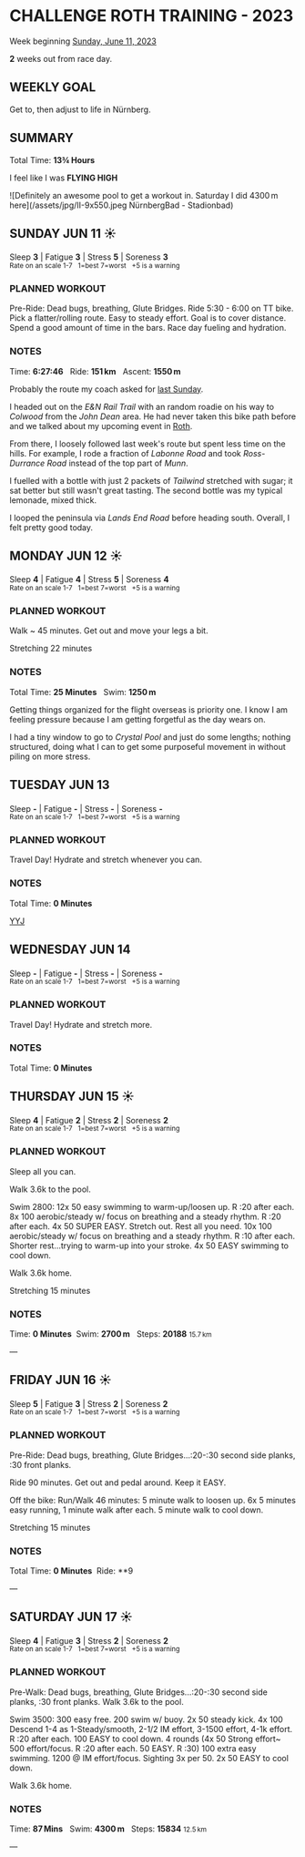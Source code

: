 # CHALLENGE ROTH TRAINING - 2023
Week beginning [Sunday, June 11, 2023](javascript:flick('sun');)

**2** weeks out from race day.

## WEEKLY GOAL
Get to, then adjust to life in Nürnberg. 

## SUMMARY
Total Time: **13&frac34; Hours**

I feel like I was **FLYING HIGH**



![Definitely an awesome pool to get a workout in.  Saturday I did 4300&#8239;m here](/assets/jpg/II-9x550.jpeg NürnbergBad - Stadionbad)

## SUNDAY JUN 11 ☀️
Sleep **3** | Fatigue **3** | Stress **5** | Soreness **3**
<sup><br />Rate on an scale 1-7 &nbsp; 1=best 7=worst &nbsp; +5 is a warning</sup>

### PLANNED WORKOUT
Pre-Ride: Dead bugs, breathing, Glute Bridges.
Ride 5:30 - 6:00 on TT bike. 
Pick a flatter/rolling route. 
Easy to steady effort. 
Goal is to cover distance. Spend a good amount of time in the bars. 
Race day fueling and hydration.

### NOTES
Time: **6:27:46** &nbsp; Ride: **151&#8239;km** &nbsp; Ascent: **1550&#8239;m**

Probably the route my coach asked for [last Sunday](challenge2023-3weeksout?sun).

I headed out on the _E&N Rail Trail_ with an random roadie on his way to _Colwood_ from the _John Dean_ area.  He had never taken this bike path before and we talked about my upcoming event in [Roth](/racereports/2023-challenge-roth).

From there, I loosely followed last week's route but spent less time on the hills.  For example, I rode a fraction of _Labonne Road_ and took _Ross-Durrance Road_ instead of the top part of _Munn_.

I fuelled with a bottle with just 2 packets of _Tailwind_ stretched with sugar; it sat better but still wasn't great tasting.  The second bottle was my typical lemonade, mixed thick.

I looped the peninsula via _Lands End Road_ before heading south.  Overall, I felt pretty good today.

<!---->
## MONDAY JUN 12 ☀️
Sleep **4** | Fatigue **4** | Stress **5** | Soreness **4**
<sup><br />Rate on an scale 1-7 &nbsp; 1=best 7=worst &nbsp; +5 is a warning</sup>

### PLANNED WORKOUT
Walk ~ 45 minutes. Get out and move your legs a bit. 

Stretching 22 minutes

### NOTES
Total Time: **25 Minutes** &nbsp; Swim: **1250&#8239;m**

Getting things organized for the flight overseas is priority one.  I know I am feeling pressure because I am getting forgetful as the day wears on.

I had a tiny window to go to _Crystal Pool_ and just do some lengths; nothing structured, doing what I can to get some purposeful movement in without piling on more stress.

<!---->
## TUESDAY JUN 13
Sleep **-** | Fatigue **-** | Stress **-** | Soreness **-**
<sup><br />Rate on an scale 1-7 &nbsp; 1=best 7=worst &nbsp; +5 is a warning</sup>

### PLANNED WORKOUT
Travel Day! 
Hydrate and stretch whenever you can. 

### NOTES
Total Time: **0 Minutes**

[YYJ](/assets/jpg/image.jpeg)

<!---->
## WEDNESDAY JUN 14
Sleep **-** | Fatigue **-** | Stress **-** | Soreness **-**
<sup><br />Rate on an scale 1-7 &nbsp; 1=best 7=worst &nbsp; +5 is a warning</sup>

### PLANNED WORKOUT
Travel Day! 
Hydrate and stretch more.

### NOTES
Total Time: **0 Minutes**



<!---->
## THURSDAY JUN 15 ☀️
Sleep **4** | Fatigue **2** | Stress **2** | Soreness **2**
<sup><br />Rate on an scale 1-7 &nbsp; 1=best 7=worst &nbsp; +5 is a warning</sup>

### PLANNED WORKOUT
Sleep all you can.

Walk 3.6k to the pool. 

Swim 2800: 
12x 50 easy swimming to warm-up/loosen up. R :20 after each. 
8x 100 aerobic/steady w/ focus on breathing and a steady rhythm. R :20 after each. 
4x 50 SUPER EASY. Stretch out. Rest all you need. 
10x 100 aerobic/steady w/ focus on breathing and a steady rhythm. R :10 after each. Shorter rest...trying to warm-up into your stroke. 
4x 50 EASY swimming to cool down. 

Walk 3.6k home. 

Stretching 15 minutes

### NOTES
Time: **0 Minutes** &nbsp;Swim: **2700&#8239;m** &nbsp; Steps: **20188** <small>15.7&#8239;km</small>

&mdash;  

<!---->
## FRIDAY JUN 16 ☀️
Sleep **5** | Fatigue **3** | Stress **2** | Soreness **2**
<sup><br />Rate on an scale 1-7 &nbsp; 1=best 7=worst &nbsp; +5 is a warning</sup>

### PLANNED WORKOUT
Pre-Ride: Dead bugs, breathing, Glute Bridges...:20-:30 second side planks, :30 front planks.

Ride 90 minutes. Get out and pedal around. Keep it EASY. 

Off the bike: 
Run/Walk 46 minutes: 
5 minute walk to loosen up. 
6x 5 minutes easy running, 1 minute walk after each. 
5 minute walk to cool down. 

Stretching 15 minutes

### NOTES
Total Time: **0 Minutes** &nbsp;Ride: **9

&mdash;  

<!---->
## SATURDAY JUN 17 ☀️
Sleep **4** | Fatigue **3** | Stress **2** | Soreness **2**
<sup><br />Rate on an scale 1-7 &nbsp; 1=best 7=worst &nbsp; +5 is a warning</sup>

### PLANNED WORKOUT
Pre-Walk: Dead bugs, breathing, Glute Bridges...:20-:30 second side planks, :30 front planks.
Walk 3.6k to the pool. 

Swim 3500: 
300 easy free. 
200 swim w/ buoy. 
2x 50 steady kick. 
4x 100 Descend 1-4 as 1-Steady/smooth, 2-1/2 IM effort, 3-1500 effort, 4-1k effort. R :20 after each. 
100 EASY to cool down. 
4 rounds (4x 50 Strong effort~ 500 effort/focus. R :20 after each. 50 EASY. R :30)
100 extra easy swimming. 
1200 @ IM effort/focus. Sighting 3x per 50. 
2x 50 EASY to cool down. 

Walk 3.6k home. 

### NOTES
Time: **87&#8239;Mins** &nbsp; Swim: **4300&#8239;m** &nbsp; Steps: **15834** <small>12.5&#8239;km</small>

&mdash;  
